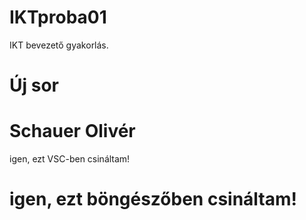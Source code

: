 # IKTproba01
IKT bevezető gyakorlás.
# Új sor
# Schauer Olivér
igen, ezt VSC-ben csináltam!
# igen, ezt böngészőben csináltam!
